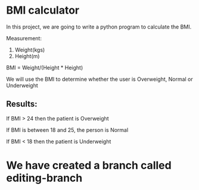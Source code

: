 # BMI calculator
In this project, we are going to write a python program to calculate the BMI.

Measurement:

1. Weight(kgs)
2. Height(m)

BMI = Weight/(Height * Height)

We will use the BMI to determine whether the user is Overweight, Normal or Underweight

## Results:

If BMI > 24 then the patient is Overweight

If BMI is between 18 and 25, the person is Normal

If BMI < 18 then the patient is Underweight


# We have created a branch called editing-branch